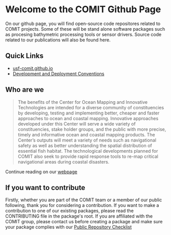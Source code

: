 # Welcome to the COMIT Github Page

On our github page, you will find open-source code repositores related to COMIT projects.   Some of these will be stand alone software packages such as procesing bathymetric processing tools or sensor drivers.  Source code related to our publications will also be found here.  

## Quick Links
- [usf-comit.github.io](https://usf-comit.github.io)
- [Development and Deployment Conventions](https://usf-comit.github.io/development-conventions/index.html)

## Who are we

> The benefits of the Center for Ocean Mapping and Innovative Technologies are intended for a diverse community of constituencies by developing, testing and implementing better, cheaper and faster approaches to ocean and coastal mapping. Innovative approaches developed under this Center will serve a wide variety of constituencies, stake holder groups, and the public with more precise, timely and informative ocean and coastal mapping products.
The Center’s outputs will meet a variety of needs such as navigational safety as well as better understanding the spatial distribution of essential fish habitat. The technological developments planned for COMIT also seek to provide rapid response tools to re-map critical navigational areas during coastal disasters.

Continue reading on our [webpage](https://www.marine.usf.edu/comit/mission/)

## If you want to contribute

Firstly, whether you are part of the COMIT team or a member of our public following, thank you for considering a contribution.  If you want to make a contribution to one of our existing packages, please read the CONTRIBUTING file in the package's root.   If you are affiliated with the COMIT group, please contact us before creating a package and make sure your package complies with our [Public Repository Checklist](https://usf-comit.github.io/development-conventions/repository_publication_guidelines.html)
